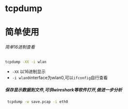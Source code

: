 # tcpdump

# 简单使用

###### 简单16进制查看
```bash
tcpdump -XX -i wlan
```
* `-XX` 以16进制显示
* `-i wlan0`interface为wlan0,可以`ifconfig`自行查看

##### 保存显示数据到文件,可供wireshark等软件打开,做进一步分析
```bash
 tcpdump -w save.pcap -i eth0
```